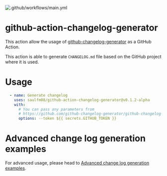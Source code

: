 ![.github/workflows/main.yml](https://github.com/saulfm08/github-action-changelog-generator/workflows/.github/workflows/main.yml/badge.svg)

# github-action-changelog-generator
This action allow the usage of [github-changelog-generator](https://github.com/github-changelog-generator/github-changelog-generator) as a GitHub Action.

This action is able to generate `CHANGELOG.md` file based on the GitHub project where it is used.

# Usage
```yaml
  - name: Generate changelog
    uses: saulfm08/github-action-changelog-generator@v0.1.2-alpha 
    with:
      # You can pass any parameters from 
      # https://github.com/github-changelog-generator/github-changelog-generator/wiki/Advanced-change-log-generation-examples#additional-options
      options: --token ${{ secrets.GITHUB_TOKEN }}
```

# Advanced change log generation examples
For advanced usage, please head to [Advanced change log generation examples](https://github.com/github-changelog-generator/github-changelog-generator/wiki/Advanced-change-log-generation-examples#additional-options).